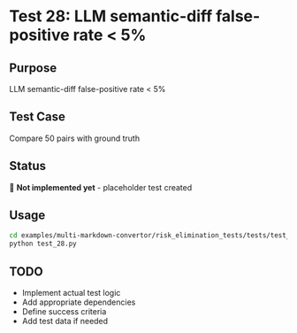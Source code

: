 # Test 28: LLM semantic-diff false-positive rate < 5%

## Purpose
LLM semantic-diff false-positive rate < 5%

## Test Case
Compare 50 pairs with ground truth

## Status
🚧 **Not implemented yet** - placeholder test created

## Usage
```bash
cd examples/multi-markdown-convertor/risk_elimination_tests/tests/test_28_llm_semantic_diff
python test_28.py
```

## TODO
- Implement actual test logic
- Add appropriate dependencies
- Define success criteria
- Add test data if needed
